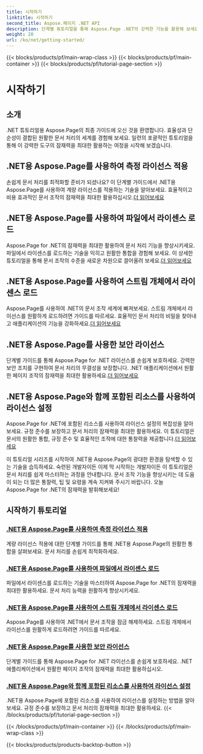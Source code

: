 ```yaml
---
title: 시작하기
linktitle: 시작하기
second_title: Aspose.페이지 .NET API
description: 단계별 튜토리얼을 통해 Aspose.Page .NET의 강력한 기능을 활용해 보세요. 계량형 라이선스를 적용하고, 파일이나 스트림에서 로드하고, 라이선스를 보호하는 등의 작업을 수행하세요.
weight: 20
url: /ko/net/getting-started/
---
```


{{< blocks/products/pf/main-wrap-class >}}
{{< blocks/products/pf/main-container >}}
{{< blocks/products/pf/tutorial-page-section >}}

# 시작하기

## 소개

.NET 튜토리얼용 Aspose.Page의 최종 가이드에 오신 것을 환영합니다. 효율성과 단순성이 결합된 원활한 문서 처리의 세계를 경험해 보세요. 일련의 포괄적인 튜토리얼을 통해 이 강력한 도구의 잠재력을 최대한 활용하는 여정을 시작해 보겠습니다.

## .NET용 Aspose.Page를 사용하여 측정 라이선스 적용
 손쉽게 문서 처리를 최적화할 준비가 되셨나요? 이 단계별 가이드에서 .NET용 Aspose.Page를 사용하여 계량 라이선스를 적용하는 기술을 알아보세요. 효율적이고 비용 효과적인 문서 조작의 잠재력을 최대한 활용하십시오.[더 읽어보세요](./apply-metered-license/)

## .NET용 Aspose.Page를 사용하여 파일에서 라이센스 로드
Aspose.Page for .NET의 잠재력을 최대한 활용하여 문서 처리 기능을 향상시키세요. 파일에서 라이센스를 로드하는 기술을 익히고 원활한 통합을 경험해 보세요. 이 상세한 튜토리얼을 통해 문서 조작의 수준을 새로운 차원으로 끌어올려 보세요.[더 읽어보세요](./load-license-from-file/)

## .NET용 Aspose.Page를 사용하여 스트림 개체에서 라이센스 로드
 Aspose.Page를 사용하여 .NET의 문서 조작 세계에 빠져보세요. 스트림 개체에서 라이선스를 원활하게 로드하려면 가이드를 따르세요. 효율적인 문서 처리의 비밀을 찾아내고 애플리케이션의 기능을 강화하세요.[더 읽어보세요](./load-license-from-stream-object/)

## .NET용 Aspose.Page를 사용한 보안 라이선스
 단계별 가이드를 통해 Aspose.Page for .NET 라이선스를 손쉽게 보호하세요. 강력한 보안 조치를 구현하여 문서 처리의 무결성을 보장합니다. .NET 애플리케이션에서 원활한 페이지 조작의 잠재력을 최대한 활용하세요.[더 읽어보세요](./secure-license/)

## .NET용 Aspose.Page와 함께 포함된 리소스를 사용하여 라이선스 설정
Aspose.Page for .NET에 포함된 리소스를 사용하여 라이선스 설정의 복잡성을 알아보세요. 규정 준수를 보장하고 문서 처리의 잠재력을 최대한 활용하세요. 이 튜토리얼은 문서의 원활한 통합, 규정 준수 및 효율적인 조작에 대한 통찰력을 제공합니다.[더 읽어보세요](./set-license-using-embedded-resource/)

이 튜토리얼 시리즈를 시작하여 .NET용 Aspose.Page의 광대한 환경을 탐색할 수 있는 기술을 습득하세요. 숙련된 개발자이든 이제 막 시작하는 개발자이든 이 튜토리얼은 문서 처리를 쉽게 마스터하는 과정을 안내합니다. 문서 조작 기능을 향상시키는 데 도움이 되는 더 많은 통찰력, 팁 및 요령을 계속 지켜봐 주시기 바랍니다. 오늘 Aspose.Page for .NET의 잠재력을 발휘해보세요!
## 시작하기 튜토리얼
### [.NET용 Aspose.Page를 사용하여 측정 라이선스 적용](./apply-metered-license/)
계량 라이선스 적용에 대한 단계별 가이드를 통해 .NET용 Aspose.Page의 원활한 통합을 살펴보세요. 문서 처리를 손쉽게 최적화하세요.
### [.NET용 Aspose.Page를 사용하여 파일에서 라이센스 로드](./load-license-from-file/)
파일에서 라이센스를 로드하는 기술을 마스터하여 Aspose.Page for .NET의 잠재력을 최대한 활용하세요. 문서 처리 능력을 원활하게 향상시키세요.
### [.NET용 Aspose.Page를 사용하여 스트림 개체에서 라이센스 로드](./load-license-from-stream-object/)
Aspose.Page를 사용하여 .NET에서 문서 조작을 잠금 해제하세요. 스트림 개체에서 라이선스를 원활하게 로드하려면 가이드를 따르세요.
### [.NET용 Aspose.Page를 사용한 보안 라이선스](./secure-license/)
단계별 가이드를 통해 Aspose.Page for .NET 라이선스를 손쉽게 보호하세요. .NET 애플리케이션에서 원활한 페이지 조작의 잠재력을 최대한 활용하십시오.
### [.NET용 Aspose.Page와 함께 포함된 리소스를 사용하여 라이선스 설정](./set-license-using-embedded-resource/)
.NET용 Aspose.Page에 포함된 리소스를 사용하여 라이선스를 설정하는 방법을 알아보세요. 규정 준수를 보장하고 문서 처리의 잠재력을 최대한 활용하세요.
{{< /blocks/products/pf/tutorial-page-section >}}

{{< /blocks/products/pf/main-container >}}
{{< /blocks/products/pf/main-wrap-class >}}

{{< blocks/products/products-backtop-button >}}
